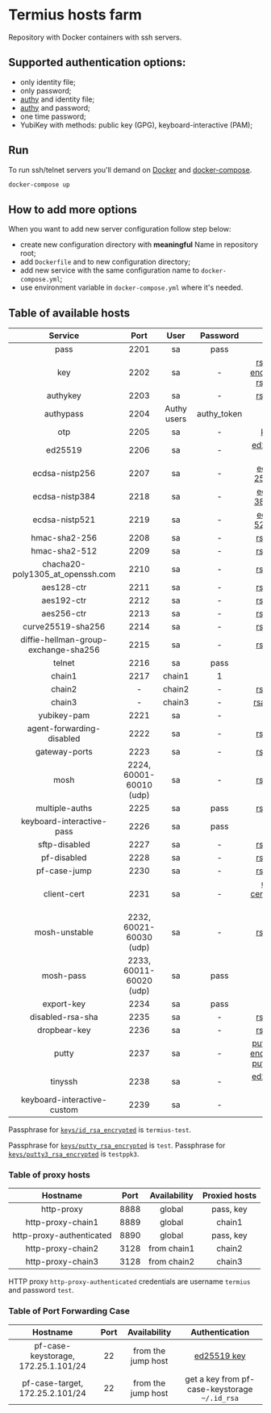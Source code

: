 # Termius hosts farm

Repository with Docker containers with ssh servers.

## Supported authentication options:

- only identity file;
- only password;
- [authy](https://www.authy.com) and identity file;
- [authy](https://www.authy.com) and password;
- one time password;
- YubiKey with methods: public key (GPG), keyboard-interactive (PAM);

## Run

To run ssh/telnet servers you'll demand on [Docker](https://www.docker.com)
and [docker-compose](https://pypi.python.org/pypi/docker-compose).

```bash
docker-compose up
```

## How to add more options

When you want to add new server configuration follow step below:

- create new configuration directory with **meaningful** Name in repository root;
- add `Dockerfile` and to new configuration directory;
- add new service with the same configuration name to `docker-compose.yml`;
- use environment variable in `docker-compose.yml` where it's needed.

## Table of available hosts

|               Service                |          Port           |    User     |  Password   |                                        Key                                        |
|:------------------------------------:|:-----------------------:|:-----------:|:-----------:|:---------------------------------------------------------------------------------:|
|                 pass                 |          2201           |     sa      |    pass     |                                         -                                         |
|                 key                  |          2202           |     sa      |      -      |     [rsa key](/keys/id_rsa) <br/> [encrypted rsa key](/keys/id_rsa_encrypted)     |
|               authykey               |          2203           |     sa      |      -      |                              [rsa key](/keys/id_rsa)                              |
|              authypass               |          2204           | Authy users | authy_token |                                         -                                         |
|                 otp                  |          2205           |     sa      |      -      |                               [keys](/otp/keys.txt)                               |
|               ed25519                |          2206           |     sa      |      -      |                          [ed25519 key](/keys/id_ed25519)                          |
|            ecdsa-nistp256            |          2207           |     sa      |      -      |                     [ecDSA 256 key](/keys/id_ecdsa_nistp256)                      |
|            ecdsa-nistp384            |          2218           |     sa      |      -      |                     [ecDSA 384 key](/keys/id_ecdsa_nistp384)                      |
|            ecdsa-nistp521            |          2219           |     sa      |      -      |                     [ecDSA 521 key](/keys/id_ecdsa_nistp521)                      |
|            hmac-sha2-256             |          2208           |     sa      |      -      |                              [rsa key](/keys/id_rsa)                              |
|            hmac-sha2-512             |          2209           |     sa      |      -      |                              [rsa key](/keys/id_rsa)                              |
|   chacha20-poly1305_at_openssh.com   |          2210           |     sa      |      -      |                              [rsa key](/keys/id_rsa)                              |
|              aes128-ctr              |          2211           |     sa      |      -      |                              [rsa key](/keys/id_rsa)                              |
|              aes192-ctr              |          2212           |     sa      |      -      |                              [rsa key](/keys/id_rsa)                              |
|              aes256-ctr              |          2213           |     sa      |      -      |                              [rsa key](/keys/id_rsa)                              |
|          curve25519-sha256           |          2214           |     sa      |      -      |                              [rsa key](/keys/id_rsa)                              |
| diffie-hellman-group-exchange-sha256 |          2215           |     sa      |      -      |                              [rsa key](/keys/id_rsa)                              |
|                telnet                |          2216           |     sa      |    pass     |                                         -                                         |
|                chain1                |          2217           |   chain1    |      1      |                                         -                                         |
|                chain2                |            -            |   chain2    |      -      |                              [rsa key](/keys/id_rsa)                              |
|                chain3                |            -            |   chain3    |      -      |                             [rsa1 key](/keys/id_rsa1)                             |
|             yubikey-pam              |          2221           |     sa      |      -      |                                         -                                         |
|      agent-forwarding-disabled       |          2222           |     sa      |      -      |                              [rsa key](/keys/id_rsa)                              |
|            gateway-ports             |          2223           |     sa      |      -      |                              [rsa key](/keys/id_rsa)                              |
|                 mosh                 | 2224, 60001-60010 (udp) |     sa      |      -      |                              [rsa key](/keys/id_rsa)                              |
|            multiple-auths            |          2225           |     sa      |    pass     |                              [rsa key](/keys/id_rsa)                              |
|      keyboard-interactive-pass       |          2226           |     sa      |    pass     |                                         -                                         |
|            sftp-disabled             |          2227           |     sa      |      -      |                              [rsa key](/keys/id_rsa)                              |
|             pf-disabled              |          2228           |     sa      |      -      |                              [rsa key](/keys/id_rsa)                              |
|             pf-case-jump             |          2230           |     sa      |      -      |                              [rsa key](/keys/id_rsa)                              |
|             client-cert              |          2231           |     sa      |      -      |                   [user certificate key](/client-cert/user-key)                   |
|            mosh-unstable             | 2232, 60021-60030 (udp) |     sa      |      -      |                              [rsa key](/keys/id_rsa)                              |
|              mosh-pass               | 2233, 60011-60020 (udp) |     sa      |    pass     |                                         -                                         |
|              export-key              |          2234           |     sa      |    pass     |                                         -                                         |
|           disabled-rsa-sha           |          2235           |     sa      |      -      |                              [rsa key](/keys/id_rsa)                              |
|             dropbear-key             |          2236           |     sa      |      -      |                              [rsa key](/keys/id_rsa)                              |
|                putty                 |          2237           |     sa      |      -      | [putty key](/keys/putty_rsa)<br/>[encrypted putty key](/keys/putty_rsa_encrypted) |
|               tinyssh                |          2238           |     sa      |      -      |                          [ed25519 key](/keys/id_ed25519)                          |
|     keyboard-interactive-custom      |          2239           |     sa      |      -      |                                         -                                         |

Passphrase for [`keys/id_rsa_encrypted`](/keys/id_rsa_encrypted) is `termius-test`.

Passphrase for [`keys/putty_rsa_encrypted`](/keys/putty_rsa_encrypted) is `test`.
Passphrase for [`keys/putty3_rsa_encrypted`](/keys/putty3_rsa_encrypted) is `testppk3`.

### Table of proxy hosts

|         Hostname         | Port | Availability | Proxied hosts |
|:------------------------:|:----:|:------------:|:-------------:|
|        http-proxy        | 8888 |    global    |   pass, key   |
|    http-proxy-chain1     | 8889 |    global    |    chain1     |
| http-proxy-authenticated | 8890 |    global    |   pass, key   |
|    http-proxy-chain2     | 3128 | from chain1  |    chain2     |
|    http-proxy-chain3     | 3128 | from chain2  |    chain3     |

HTTP proxy `http-proxy-authenticated` credentials are username `termius` and password `test`.

### Table of Port Forwarding Case

|              Hostname               | Port |    Availability    |                Authentication                 |
|:-----------------------------------:|:----:|:------------------:|:---------------------------------------------:|
| pf-case-keystorage, 172.25.1.101/24 |  22  | from the jump host |      [ed25519 key](/keys/id_ed25519.pub)      |
|   pf-case-target, 172.25.2.101/24   |  22  | from the jump host | get a key from pf-case-keystorage `~/.id_rsa` |

